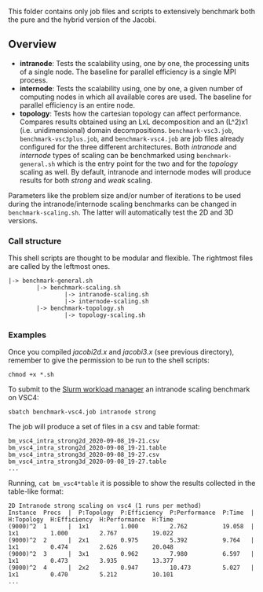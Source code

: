 This folder contains only job files and scripts to extensively benchmark both the
pure and the hybrid version of the Jacobi.

## Overview
- **intranode**: Tests the scalability using, one by one, the processing units of a single node.
The baseline for parallel efficiency is a single MPI process.
- **internode**: Tests the scalability using, one by one, a given number of computing nodes in which all available cores
are used. The baseline for parallel efficiency is an entire node.
- **topology**: Tests how the cartesian topology can affect performance. Compares results obtained using an LxL decomposition
and an (L^2)x1 (i.e. unidimensional) domain decompositions.
`benchmark-vsc3.job`, `benchmark-vsc3plus.job`, and `benchmark-vsc4.job` are job files already configured
for the three different architectures.
Both _intranode_ and _internode_ types of scaling can be benchmarked using `benchmark-general.sh` which is
the entry point for the two and for the _topology_ scaling as well.
By default, intranode and internode modes will produce results for both _strong_ and _weak_ scaling.

Parameters like the problem size and/or number of iterations to be used during the intranode/internode scaling benchmarks
can be changed in `benchmark-scaling.sh`. The latter will automatically test the 2D and 3D versions.

### Call structure

This shell scripts are thought to be modular and flexible. The rightmost files are called by the leftmost ones.

```
|-> benchmark-general.sh
        |-> benchmark-scaling.sh
                |-> intranode-scaling.sh
                |-> internode-scaling.sh
        |-> benchmark-topology.sh
                |-> topology-scaling.sh 
```

### Examples

Once you compiled _jacobi2d.x_ and _jacobi3.x_ (see previous directory), remember to give the permission
to be run to the shell scripts:
```
chmod +x *.sh
```

To submit to the [Slurm workload manager](https://slurm.schedmd.com/documentation.html) an intranode scaling benchmark on VSC4:
```
sbatch benchmark-vsc4.job intranode strong
```

The job will produce a set of files in a csv and table format:
```
bm_vsc4_intra_strong2d_2020-09-08_19-21.csv
bm_vsc4_intra_strong2d_2020-09-08_19-21.table
bm_vsc4_intra_strong3d_2020-09-08_19-27.csv
bm_vsc4_intra_strong3d_2020-09-08_19-27.table
...
```

Running, `cat bm_vsc4*table` it is possible to show the results collected in the table-like format:
```
2D Intranode strong scaling on vsc4 (1 runs per method)
Instance  Procs  |  P:Topology  P:Efficiency  P:Performance  P:Time  |  H:Topology  H:Efficiency  H:Performance  H:Time
(9000)^2  1      |  1x1         1.000         2.762          19.058  |  1x1         1.000         2.767          19.022
(9000)^2  2      |  2x1         0.975         5.392          9.764   |  1x1         0.474         2.626          20.048
(9000)^2  3      |  3x1         0.962         7.980          6.597   |  1x1         0.473         3.935          13.377
(9000)^2  4      |  2x2         0.947         10.473         5.027   |  1x1         0.470         5.212          10.101
...
```